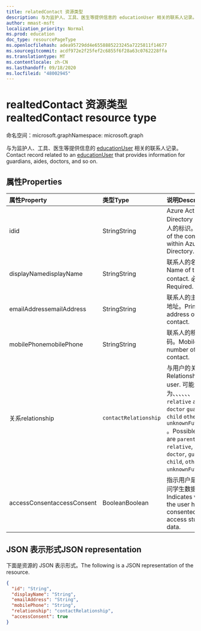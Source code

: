 ```yaml
---
title: relatedContact 资源类型
description: 与为监护人、工具、医生等提供信息的 educationUser 相关的联系人记录。
author: mmast-msft
localization_priority: Normal
ms.prod: education
doc_type: resourcePageType
ms.openlocfilehash: adea95729dd4e6558885223245a7225811f14677
ms.sourcegitcommit: acdf972e2f25fef2c6855f6f28a63c0762228ffa
ms.translationtype: MT
ms.contentlocale: zh-CN
ms.lasthandoff: 09/18/2020
ms.locfileid: "48002945"
---
```

# <a name="realtedcontact-resource-type"></a><span data-ttu-id="4700c-103">realtedContact 资源类型</span><span class="sxs-lookup"><span data-stu-id="4700c-103">realtedContact resource type</span></span>

<span data-ttu-id="4700c-104">命名空间：microsoft.graph</span><span class="sxs-lookup"><span data-stu-id="4700c-104">Namespace: microsoft.graph</span></span>

<span data-ttu-id="4700c-105">与为监护人、工具、医生等提供信息的 [educationUser](../resources/educationuser.md) 相关的联系人记录。</span><span class="sxs-lookup"><span data-stu-id="4700c-105">Contact record related to an [educationUser](../resources/educationuser.md) that provides information for guardians, aides, doctors, and so on.</span></span>

## <a name="properties"></a><span data-ttu-id="4700c-106">属性</span><span class="sxs-lookup"><span data-stu-id="4700c-106">Properties</span></span>

| <span data-ttu-id="4700c-107">属性</span><span class="sxs-lookup"><span data-stu-id="4700c-107">Property</span></span>      | <span data-ttu-id="4700c-108">类型</span><span class="sxs-lookup"><span data-stu-id="4700c-108">Type</span></span>                  | <span data-ttu-id="4700c-109">说明</span><span class="sxs-lookup"><span data-stu-id="4700c-109">Description</span></span>                                                                                                                               |
| :------------ | :-------------------- | :---------------------------------------------------------------------------------------------------------------------------------------- |
| <span data-ttu-id="4700c-110">id</span><span class="sxs-lookup"><span data-stu-id="4700c-110">id</span></span>            | <span data-ttu-id="4700c-111">String</span><span class="sxs-lookup"><span data-stu-id="4700c-111">String</span></span>                | <span data-ttu-id="4700c-112">Azure Active Directory 中的联系人的标识。</span><span class="sxs-lookup"><span data-stu-id="4700c-112">Identity of the contact within Azure Active Directory.</span></span>                                                                                    |
| <span data-ttu-id="4700c-113">displayName</span><span class="sxs-lookup"><span data-stu-id="4700c-113">displayName</span></span>   | <span data-ttu-id="4700c-114">String</span><span class="sxs-lookup"><span data-stu-id="4700c-114">String</span></span>                | <span data-ttu-id="4700c-115">联系人的名称。</span><span class="sxs-lookup"><span data-stu-id="4700c-115">Name of the contact.</span></span> <span data-ttu-id="4700c-116">必需。</span><span class="sxs-lookup"><span data-stu-id="4700c-116">Required.</span></span>                                                                                                            |
| <span data-ttu-id="4700c-117">emailAddress</span><span class="sxs-lookup"><span data-stu-id="4700c-117">emailAddress</span></span>  | <span data-ttu-id="4700c-118">String</span><span class="sxs-lookup"><span data-stu-id="4700c-118">String</span></span>                | <span data-ttu-id="4700c-119">联系人的主电子邮件地址。</span><span class="sxs-lookup"><span data-stu-id="4700c-119">Primary email address of the contact.</span></span>                                                                                                     |
| <span data-ttu-id="4700c-120">mobilePhone</span><span class="sxs-lookup"><span data-stu-id="4700c-120">mobilePhone</span></span>   | <span data-ttu-id="4700c-121">String</span><span class="sxs-lookup"><span data-stu-id="4700c-121">String</span></span>                | <span data-ttu-id="4700c-122">联系人的移动电话号码。</span><span class="sxs-lookup"><span data-stu-id="4700c-122">Mobile phone number of the contact.</span></span>                                                                                                       |
| <span data-ttu-id="4700c-123">关系</span><span class="sxs-lookup"><span data-stu-id="4700c-123">relationship</span></span>  | `contactRelationship` | <span data-ttu-id="4700c-124">与用户的关系。</span><span class="sxs-lookup"><span data-stu-id="4700c-124">Relationship to the user.</span></span> <span data-ttu-id="4700c-125">可能的值为、、、、、、 `parent` `relative` `aide` `doctor` `guardian` `child` `other` `unknownFutureValue` 。</span><span class="sxs-lookup"><span data-stu-id="4700c-125">Possible values are `parent`, `relative`, `aide`, `doctor`, `guardian`, `child`, `other`, `unknownFutureValue`.</span></span> |
| <span data-ttu-id="4700c-126">accessConsent</span><span class="sxs-lookup"><span data-stu-id="4700c-126">accessConsent</span></span> | <span data-ttu-id="4700c-127">Boolean</span><span class="sxs-lookup"><span data-stu-id="4700c-127">Boolean</span></span>               | <span data-ttu-id="4700c-128">指示用户是否同意访问学生数据。</span><span class="sxs-lookup"><span data-stu-id="4700c-128">Indicates whether the user has been consented to access student data.</span></span>                                                                     |

## <a name="json-representation"></a><span data-ttu-id="4700c-129">JSON 表示形式</span><span class="sxs-lookup"><span data-stu-id="4700c-129">JSON representation</span></span>

<span data-ttu-id="4700c-130">下面是资源的 JSON 表示形式。</span><span class="sxs-lookup"><span data-stu-id="4700c-130">The following is a JSON representation of the resource.</span></span>

<!-- {
  "blockType": "resource",
  "optionalProperties": [

  ],
  "@odata.type": "microsoft.graph.relatedContact"
}-->

```json
{
  "id": "String",
  "displayName": "String",
  "emailAddress": "String",
  "mobilePhone": "String",
  "relationship": "contactRelationship",
  "accessConsent": true
}
```

<!-- uuid: 720F9AB6-6E7A-4A66-8B0A-37A556FF99C5
2015-10-25 14:57:30 UTC -->
<!--
{
  "type": "#page.annotation",
  "description": "relatedContact resource",
  "keywords": "",
  "section": "documentation",
  "tocPath": "",
  "suppressions": [
  ]
}
-->

